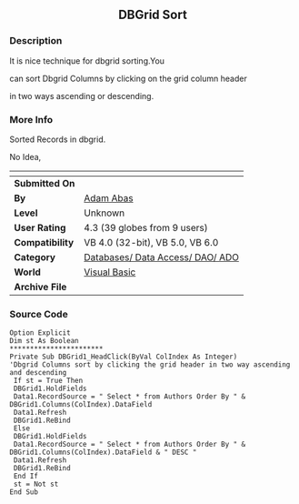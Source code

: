 ﻿<div align="center">

## DBGrid Sort


</div>

### Description

It is nice technique for dbgrid sorting.You

can sort Dbgrid Columns by clicking on the grid column header

in two ways ascending or descending.
 
### More Info
 
Sorted Records in dbgrid.

No Idea,


<span>             |<span>
---                |---
**Submitted On**   |
**By**             |[Adam Abas](https://github.com/Planet-Source-Code/PSCIndex/blob/master/ByAuthor/adam-abas.md)
**Level**          |Unknown
**User Rating**    |4.3 (39 globes from 9 users)
**Compatibility**  |VB 4\.0 \(32\-bit\), VB 5\.0, VB 6\.0
**Category**       |[Databases/ Data Access/ DAO/ ADO](https://github.com/Planet-Source-Code/PSCIndex/blob/master/ByCategory/databases-data-access-dao-ado__1-6.md)
**World**          |[Visual Basic](https://github.com/Planet-Source-Code/PSCIndex/blob/master/ByWorld/visual-basic.md)
**Archive File**   |[](https://github.com/Planet-Source-Code/adam-abas-dbgrid-sort__1-1442/archive/master.zip)





### Source Code

```
Option Explicit
Dim st As Boolean
***********************
Private Sub DBGrid1_HeadClick(ByVal ColIndex As Integer)
'Dbgrid Columns sort by clicking the grid header in two way ascending and descending
 If st = True Then
 DBGrid1.HoldFields
 Data1.RecordSource = " Select * from Authors Order By " & DBGrid1.Columns(ColIndex).DataField
 Data1.Refresh
 DBGrid1.ReBind
 Else
 DBGrid1.HoldFields
 Data1.RecordSource = " Select * from Authors Order By " & DBGrid1.Columns(ColIndex).DataField & " DESC "
 Data1.Refresh
 DBGrid1.ReBind
 End If
 st = Not st
End Sub
```

